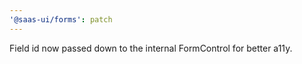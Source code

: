 ```yaml
---
'@saas-ui/forms': patch
---
```


Field id now passed down to the internal FormControl for better a11y.
